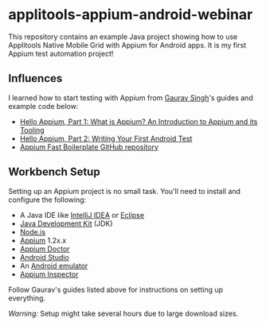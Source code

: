 # applitools-appium-android-webinar

This repository contains an example Java project showing how to use Applitools Native Mobile Grid with Appium for Android apps.
It is my first Appium test automation project!


## Influences

I learned how to start testing with Appium from
[Gaurav Singh](https://twitter.com/automationhacks)'s guides and example code below:

* [Hello Appium, Part 1: What is Appium? An Introduction to Appium and its Tooling](https://applitools.com/blog/what-is-appium-introduction-to-appium/)
* [Hello Appium, Part 2: Writing Your First Android Test](https://applitools.com/blog/how-to-write-android-test-appium/)
* [Appium Fast Boilerplate GitHub repository](https://github.com/automationhacks/appium-fast-boilerplate)


## Workbench Setup

Setting up an Appium project is no small task.
You'll need to install and configure the following:

* A Java IDE like [IntelliJ IDEA](https://www.jetbrains.com/idea/) or [Eclipse](https://www.eclipse.org/)
* [Java Development Kit](https://www.oracle.com/java/technologies/downloads/) (JDK)
* [Node.js](https://nodejs.org/)
* [Appium](https://appium.io/) 1.2x.x
* [Appium Doctor](https://github.com/appium/appium-doctor)
* [Android Studio](https://developer.android.com/studio)
* An [Android emulator](https://developer.android.com/studio/run/emulator)
* [Appium Inspector](https://github.com/appium/appium-inspector)

Follow Gaurav's guides listed above for instructions on setting up everything.

*Warning:* Setup might take several hours due to large download sizes.
